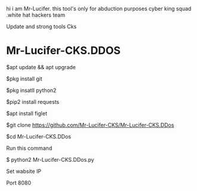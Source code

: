 

hi i am Mr-Lucifer. this tool's only for abduction purposes cyber king squad .white hat hackers team

Update and strong tools Cks

# Mr-Lucifer-CKS.DDOS

$apt update && apt upgrade

$pkg install git

$pkg insatll python2

$pip2 install requests

$apt install figlet

$git clone https://github.com/Mr-Lucifer-CKS/Mr-Lucifer-CKS.DDos

$cd Mr-Lucifer-CKS.DDos

Run this command

$ python2 Mr-Lucifer-CKS.DDos.py

Set wabsite IP

Port 8080


